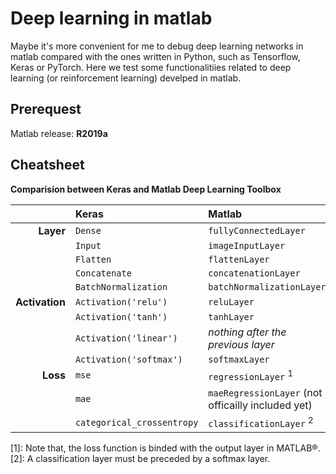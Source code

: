 # Deep learning in matlab

Maybe it's more convenient for me to debug deep learning networks in matlab compared with the ones written in Python, such as Tensorflow, Keras or PyTorch. Here we test some functionalitiies related to deep learning (or reinforcement learning) develped in matlab. 

## Prerequest

Matlab release: **R2019a**

## Cheatsheet

**Comparision between Keras and Matlab Deep Learning Toolbox**

|		|Keras		|Matlab 	|
|-------:|:-----------|:-----------|
|**Layer**|`Dense`  |`fullyConnectedLayer`|
|		  |`Input`	|`imageInputLayer` |
|		  |`Flatten`|`flattenLayer` |
|		  |`Concatenate`|`concatenationLayer`|
|		  |`BatchNormalization`|`batchNormalizationLayer`|
|**Activation**|`Activation('relu')`|`reluLayer`|
|	      |`Activation('tanh')`|`tanhLayer`|
|		  |`Activation('linear')`|*nothing after the previous layer*|
|         |`Activation('softmax')`| `softmaxLayer` |
|**Loss** |`mse` | `regressionLayer` <sup>1</sup>|
|		  |`mae` | `maeRegressionLayer` (not officailly included yet) |
| 	 	  |`categorical_crossentropy` | `classificationLayer` <sup>2</sup> |

[1]: Note that, the loss function is binded with the output layer in MATLAB&reg;.  
[2]: A classification layer must be preceded by a softmax layer.
